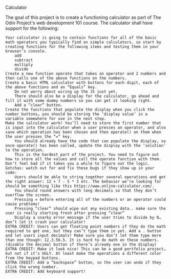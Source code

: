 Calculator

The goal of this project is to create a functioning calculator as part of The Odin Project's web development 101 course. The calculator shall have support for the following:


    Your calculator is going to contain functions for all of the basic math operators you typically find on simple calculators, so start by creating functions for the following items and testing them in your browser’s console.
        add
        subtract
        multiply
        divide
    Create a new function operate that takes an operator and 2 numbers and then calls one of the above functions on the numbers.
    Create a basic HTML calculator with buttons for each digit, each of the above functions and an “Equals” key.
        Do not worry about wiring up the JS just yet.
        There should also be a display for the calculator, go ahead and fill it with some dummy numbers so you can get it looking right.
        Add a “clear” button.
    Create the functions that populate the display when you click the number buttons… you should be storing the ‘display value’ in a variable somewhere for use in the next step.
    Make the calculator work! You’ll need to store the first number that is input into the calculator when a user presses an operator, and also save which operation has been chosen and then operate() on them when the user presses the “=” key.
        You should already have the code that can populate the display, so once operate() has been called, update the display with the ‘solution’ to the operation.
        This is the hardest part of the project. You need to figure out how to store all the values and call the operate function with them. Don’t feel bad if it takes you a while to figure out the logic.
    Gotchas: watch out for and fix these bugs if they show up in your code:
        Users should be able to string together several operations and get the right answer: 12 + 7 - 5 * 3 etc. The behavior we’re looking for should be something like this https://www.online-calculator.com/.
        You should round answers with long decimals so that they don’t overflow the screen.
        Pressing = before entering all of the numbers or an operator could cause problems!
        Pressing “clear” should wipe out any existing data.. make sure the user is really starting fresh after pressing “clear”
        Display a snarky error message if the user tries to divide by 0… don’t let it crash your calculator!
    EXTRA CREDIT: Users can get floating point numbers if they do the math required to get one, but they can’t type them in yet. Add a . button and let users input decimals! Make sure you don’t let them type more than one though: 12.3.56.5. It is hard to do math on these numbers. (disable the decimal button if there’s already one in the display)
    EXTRA CREDIT: Make it look nice! This can be a good portfolio project… but not if it’s UGLY. At least make the operations a different color from the keypad buttons.
    EXTRA CREDIT: Add a “backspace” button, so the user can undo if they click the wrong number.
    EXTRA CREDIT: Add keyboard support!
